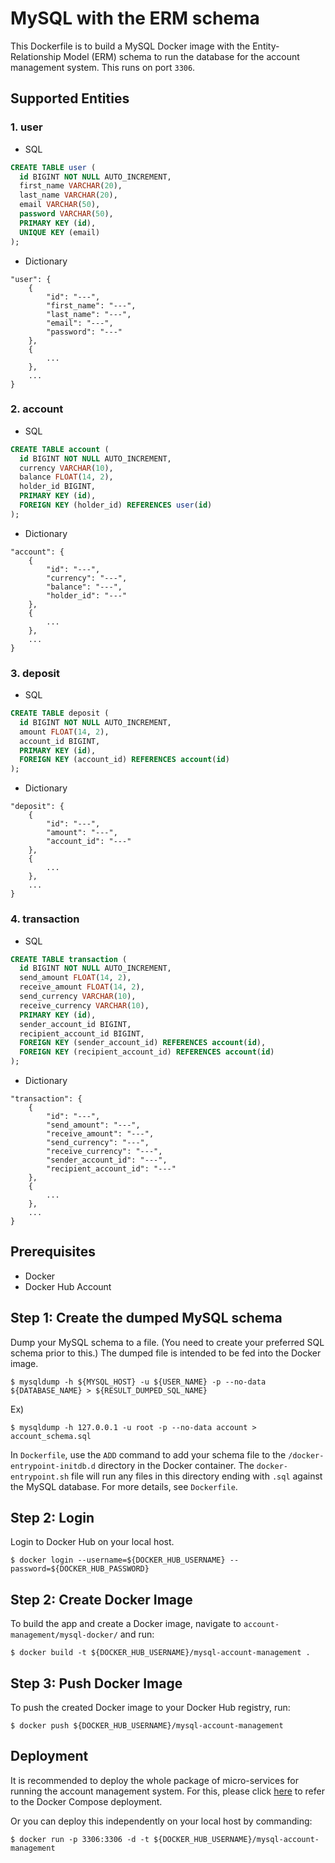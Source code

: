 # MySQL with the ERM schema

This Dockerfile is to build a MySQL Docker image with the Entity-Relationship Model (ERM) schema to run the database for the account management system. 
This runs on port `3306`.

## Supported Entities

### 1. user

* SQL

```sql
CREATE TABLE user (
  id BIGINT NOT NULL AUTO_INCREMENT,
  first_name VARCHAR(20),
  last_name VARCHAR(20),
  email VARCHAR(50),
  password VARCHAR(50), 
  PRIMARY KEY (id),
  UNIQUE KEY (email)
);
```

* Dictionary

~~~
"user": {
    {
        "id": "---",
        "first_name": "---",
        "last_name": "---",
        "email": "---",
        "password": "---"
    },
    {
        ...
    },
    ...
}
~~~

### 2. account

* SQL

```sql
CREATE TABLE account (
  id BIGINT NOT NULL AUTO_INCREMENT,
  currency VARCHAR(10),
  balance FLOAT(14, 2),
  holder_id BIGINT,
  PRIMARY KEY (id),
  FOREIGN KEY (holder_id) REFERENCES user(id)
);
```

* Dictionary

~~~
"account": {
    {
        "id": "---",
        "currency": "---",
        "balance": "---",
        "holder_id": "---"
    },
    {
        ...
    },
    ...
}
~~~

### 3. deposit

* SQL

```sql
CREATE TABLE deposit (
  id BIGINT NOT NULL AUTO_INCREMENT,
  amount FLOAT(14, 2),
  account_id BIGINT,
  PRIMARY KEY (id),
  FOREIGN KEY (account_id) REFERENCES account(id)
);
```

* Dictionary

~~~
"deposit": {
    {
        "id": "---",
        "amount": "---",
        "account_id": "---"
    },
    {
        ...
    },
    ...
}
~~~

### 4. transaction

* SQL

```sql
CREATE TABLE transaction (
  id BIGINT NOT NULL AUTO_INCREMENT,
  send_amount FLOAT(14, 2),
  receive_amount FLOAT(14, 2),
  send_currency VARCHAR(10),
  receive_currency VARCHAR(10),
  PRIMARY KEY (id),
  sender_account_id BIGINT,
  recipient_account_id BIGINT,
  FOREIGN KEY (sender_account_id) REFERENCES account(id),
  FOREIGN KEY (recipient_account_id) REFERENCES account(id)
);
```

* Dictionary

~~~
"transaction": {
    {
        "id": "---",
        "send_amount": "---",
        "receive_amount": "---",
        "send_currency": "---",
        "receive_currency": "---",
        "sender_account_id": "---",
        "recipient_account_id": "---" 
    },
    {
        ...
    },
    ...
}
~~~

## Prerequisites

* Docker
* Docker Hub Account

## Step 1: Create the dumped MySQL schema

Dump your MySQL schema to a file. (You need to create your preferred SQL schema prior to this.)
The dumped file is intended to be fed into the Docker image.

~~~
$ mysqldump -h ${MYSQL_HOST} -u ${USER_NAME} -p --no-data ${DATABASE_NAME} > ${RESULT_DUMPED_SQL_NAME}
~~~

Ex)

~~~
$ mysqldump -h 127.0.0.1 -u root -p --no-data account > account_schema.sql
~~~

In `Dockerfile`, use the `ADD` command to add your schema file to the `/docker-entrypoint-initdb.d` directory in the Docker container. The `docker-entrypoint.sh` file will run any files in this directory ending with `.sql` against the MySQL database.
For more details, see `Dockerfile`.

## Step 2: Login

Login to Docker Hub on your local host.

~~~
$ docker login --username=${DOCKER_HUB_USERNAME} --password=${DOCKER_HUB_PASSWORD}
~~~

## Step 2: Create Docker Image

To build the app and create a Docker image, navigate to `account-management/mysql-docker/` and run:

~~~
$ docker build -t ${DOCKER_HUB_USERNAME}/mysql-account-management .
~~~

## Step 3: Push Docker Image

To push the created Docker image to your Docker Hub registry, run:

~~~
$ docker push ${DOCKER_HUB_USERNAME}/mysql-account-management
~~~

## Deployment

It is recommended to deploy the whole package of micro-services for running the account management system.
For this, please click [here](https://github.com/junh-ki/account-management/tree/main/docker-compose) to refer to the Docker Compose deployment.

Or you can deploy this independently on your local host by commanding:

~~~
$ docker run -p 3306:3306 -d -t ${DOCKER_HUB_USERNAME}/mysql-account-management
~~~
